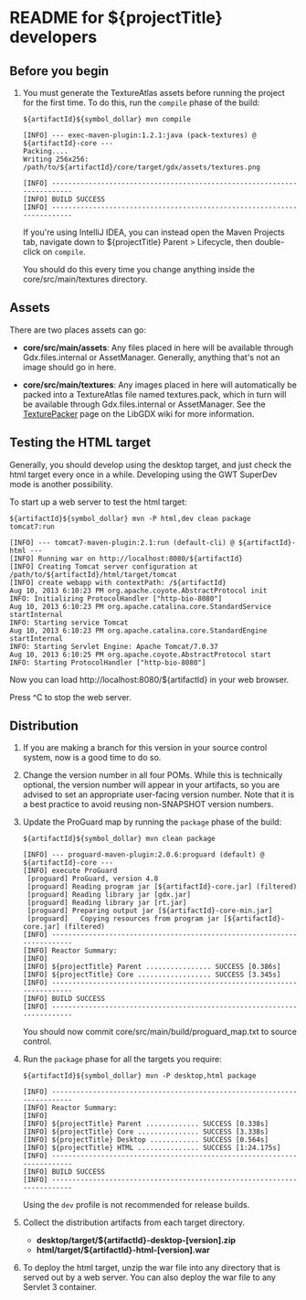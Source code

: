 README for ${projectTitle} developers
===============================================================================


Before you begin
-------------------------------------------------------------------------------

1.	You must generate the TextureAtlas assets before running the project
	for the first time. To do this, run the `compile` phase of the build:

		${artifactId}${symbol_dollar} mvn compile

		[INFO] --- exec-maven-plugin:1.2.1:java (pack-textures) @ ${artifactId}-core ---
		Packing....
		Writing 256x256: /path/to/${artifactId}/core/target/gdx/assets/textures.png

		[INFO] ------------------------------------------------------------------------
		[INFO] BUILD SUCCESS
		[INFO] ------------------------------------------------------------------------

	If you're using IntelliJ IDEA, you can instead open the Maven Projects
	tab, navigate down to ${projectTitle} Parent > Lifecycle, then
	double-click on `compile`.

	You should do this every time you change anything inside the
	core/src/main/textures directory.


Assets
-------------------------------------------------------------------------------

There are two places assets can go:

*	__core/src/main/assets__: Any files placed in here will be available
	through Gdx.files.internal or AssetManager. Generally, anything that's
	not an image should go in here.

*	__core/src/main/textures__: Any images placed in here will automatically
	be packed into a TextureAtlas file named textures.pack, which in turn
	will be available through Gdx.files.internal or AssetManager. See the
	[TexturePacker](http://code.google.com/p/libgdx/wiki/TexturePacker)
	page on the LibGDX wiki for more information.


Testing the HTML target
-------------------------------------------------------------------------------

Generally, you should develop using the desktop target, and just check the
html target every once in a while. Developing using the GWT SuperDev mode
is another possibility.

To start up a web server to test the html target:

	${artifactId}${symbol_dollar} mvn -P html,dev clean package tomcat7:run

	[INFO] --- tomcat7-maven-plugin:2.1:run (default-cli) @ ${artifactId}-html ---
	[INFO] Running war on http://localhost:8080/${artifactId}
	[INFO] Creating Tomcat server configuration at /path/to/${artifactId}/html/target/tomcat
	[INFO] create webapp with contextPath: /${artifactId}
	Aug 10, 2013 6:10:23 PM org.apache.coyote.AbstractProtocol init
	INFO: Initializing ProtocolHandler ["http-bio-8080"]
	Aug 10, 2013 6:10:23 PM org.apache.catalina.core.StandardService startInternal
	INFO: Starting service Tomcat
	Aug 10, 2013 6:10:23 PM org.apache.catalina.core.StandardEngine startInternal
	INFO: Starting Servlet Engine: Apache Tomcat/7.0.37
	Aug 10, 2013 6:10:25 PM org.apache.coyote.AbstractProtocol start
	INFO: Starting ProtocolHandler ["http-bio-8080"]

Now you can load http://localhost:8080/${artifactId} in your web browser.

Press ^C to stop the web server.


Distribution
-------------------------------------------------------------------------------

1.	If you are making a branch for this version in your source control system,
	now is a good time to do so.

2.	Change the version number in all four POMs. While this is technically
	optional, the version number will appear in your artifacts, so you are
	advised to set an appropriate user-facing version number. Note that it is
	a best practice to avoid reusing non-SNAPSHOT version numbers.

3.	Update the ProGuard map by running the `package` phase of the build:

		${artifactId}${symbol_dollar} mvn clean package

		[INFO] --- proguard-maven-plugin:2.0.6:proguard (default) @ ${artifactId}-core ---
		[INFO] execute ProGuard
		 [proguard] ProGuard, version 4.8
		 [proguard] Reading program jar [${artifactId}-core.jar] (filtered)
		 [proguard] Reading library jar [gdx.jar]
		 [proguard] Reading library jar [rt.jar]
		 [proguard] Preparing output jar [${artifactId}-core-min.jar]
		 [proguard]   Copying resources from program jar [${artifactId}-core.jar] (filtered)
		[INFO] ------------------------------------------------------------------------
		[INFO] Reactor Summary:
		[INFO]
		[INFO] ${projectTitle} Parent ................ SUCCESS [0.386s]
		[INFO] ${projectTitle} Core .................. SUCCESS [3.345s]
		[INFO] ------------------------------------------------------------------------
		[INFO] BUILD SUCCESS
		[INFO] ------------------------------------------------------------------------

	You should now commit core/src/main/build/proguard_map.txt to source control.

4.	Run the `package` phase for all the targets you require:

		${artifactId}${symbol_dollar} mvn -P desktop,html package

		[INFO] ------------------------------------------------------------------------
		[INFO] Reactor Summary:
		[INFO]
		[INFO] ${projectTitle} Parent ............. SUCCESS [0.338s]
		[INFO] ${projectTitle} Core ............... SUCCESS [3.338s]
		[INFO] ${projectTitle} Desktop ............ SUCCESS [0.564s]
		[INFO] ${projectTitle} HTML ............... SUCCESS [1:24.175s]
		[INFO] ------------------------------------------------------------------------
		[INFO] BUILD SUCCESS
		[INFO] ------------------------------------------------------------------------

    Using the `dev` profile is not recommended for release builds.

5.	Collect the distribution artifacts from each target directory.

	* __desktop/target/${artifactId}-desktop-[version].zip__
	* __html/target/${artifactId}-html-[version].war__

6.	To deploy the html target, unzip the war file into any directory that is served
	out by a web server. You can also deploy the war file to any Servlet 3 container.

